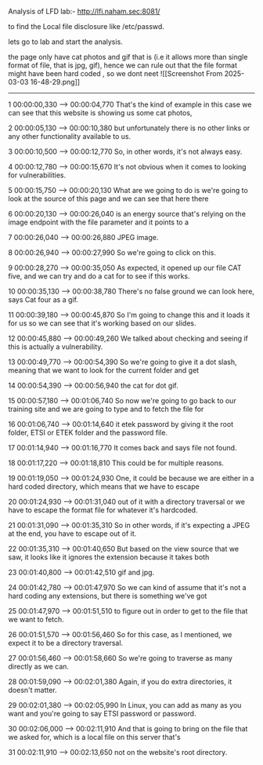Analysis of LFD lab:-    http://lfi.naham.sec:8081/

to find the Local file disclosure like    /etc/passwd.

lets go to lab and start the analysis.


the page only have cat photos and gif that is (i.e it allows more than single format of file, that is jpg, gif), hence we can rule out that the file format might have been hard coded , so we dont neet
![[Screenshot From 2025-03-03 16-48-29.png]]









---

1
00:00:00,330 --> 00:00:04,770
That's the kind of example in this case we can see that this website is showing us some cat photos,

2
00:00:05,130 --> 00:00:10,380
but unfortunately there is no other links or any other functionality available to us.

3
00:00:10,500 --> 00:00:12,770
So, in other words, it's not always easy.

4
00:00:12,780 --> 00:00:15,670
It's not obvious when it comes to looking for vulnerabilities.

5
00:00:15,750 --> 00:00:20,130
What are we going to do is we're going to look at the source of this page and we can see that here there

6
00:00:20,130 --> 00:00:26,040
is an energy source that's relying on the image endpoint with the file parameter and it points to a

7
00:00:26,040 --> 00:00:26,880
JPEG image.

8
00:00:26,940 --> 00:00:27,990
So we're going to click on this.

9
00:00:28,270 --> 00:00:35,050
As expected, it opened up our file CAT five, and we can try and do a cat for to see if this works.

10
00:00:35,130 --> 00:00:38,780
There's no false ground we can look here, says Cat four as a gif.

11
00:00:39,180 --> 00:00:45,870
So I'm going to change this and it loads it for us so we can see that it's working based on our slides.

12
00:00:45,880 --> 00:00:49,260
We talked about checking and seeing if this is actually a vulnerability.

13
00:00:49,770 --> 00:00:54,390
So we're going to give it a dot slash, meaning that we want to look for the current folder and get

14
00:00:54,390 --> 00:00:56,940
the cat for dot gif.

15
00:00:57,180 --> 00:01:06,740
So now we're going to go back to our training site and we are going to type and to fetch the file for

16
00:01:06,740 --> 00:01:14,640
it etek password by giving it the root folder, ETSI or ETEK folder and the password file.

17
00:01:14,940 --> 00:01:16,770
It comes back and says file not found.

18
00:01:17,220 --> 00:01:18,810
This could be for multiple reasons.

19
00:01:19,050 --> 00:01:24,930
One, it could be because we are either in a hard coded directory, which means that we have to escape

20
00:01:24,930 --> 00:01:31,040
out of it with a directory traversal or we have to escape the format file for whatever it's hardcoded.

21
00:01:31,090 --> 00:01:35,310
So in other words, if it's expecting a JPEG at the end, you have to escape out of it.

22
00:01:35,310 --> 00:01:40,650
But based on the view source that we saw, it looks like it ignores the extension because it takes both

23
00:01:40,800 --> 00:01:42,510
gif and jpg.

24
00:01:42,780 --> 00:01:47,970
So we can kind of assume that it's not a hard coding any extensions, but there is something we've got

25
00:01:47,970 --> 00:01:51,510
to figure out in order to get to the file that we want to fetch.

26
00:01:51,570 --> 00:01:56,460
So for this case, as I mentioned, we expect it to be a directory traversal.

27
00:01:56,460 --> 00:01:58,660
So we're going to traverse as many directly as we can.

28
00:01:59,090 --> 00:02:01,380
Again, if you do extra directories, it doesn't matter.

29
00:02:01,380 --> 00:02:05,990
In Linux, you can add as many as you want and you're going to say ETSI password or password.

30
00:02:06,000 --> 00:02:11,910
And that is going to bring on the file that we asked for, which is a local file on this server that's

31
00:02:11,910 --> 00:02:13,650
not on the website's root directory.